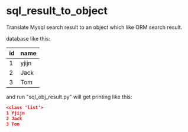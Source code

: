 # sql_result_to_object
Translate Mysql search result to an object which like ORM search result. 

database like this:

| id   | name  |
| ---- | ----- |
| 1    | yjijn |
| 2    | Jack  |
| 3    | Tom   |



and run "sql_obj_result.py" will get printing like this:

```json
<class 'list'>
1 Yjijn
2 Jack
3 Tom
```

